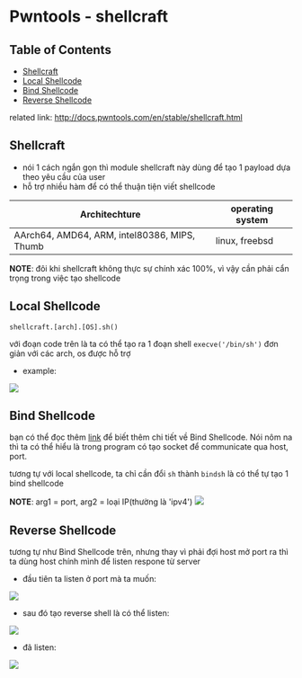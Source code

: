 # Pwntools - shellcraft
## Table of Contents
-	[Shellcraft](#Shellcraft)
-	[Local Shellcode](#Local-Shellcode)
-	[Bind Shellcode](#Bind-Shellcode)
-	[Reverse Shellcode](#Reverse-Shellcode)



related link: http://docs.pwntools.com/en/stable/shellcraft.html

## Shellcraft
-	nói 1 cách ngắn gọn thì module shellcraft này dùng để tạo 1 payload dựa theo yêu cầu của user
-	hỗ trợ nhiều hàm để có thể thuận tiện viết shellcode

|Architechture|operating system|
|-------------|----------------|
|AArch64, AMD64, ARM, intel80386, MIPS, Thumb|linux, freebsd|

**NOTE**: đôi khi shellcraft không thực sự chính xác 100%, vì vậy cần phải cẩn trọng trong việc tạo shellcode

## Local Shellcode
```
shellcraft.[arch].[OS].sh()
```
với đoạn code trên là ta có thể tạo ra 1 đoạn shell `execve('/bin/sh')` đơn giản với các arch, os được hỗ trợ

*	example:

![](https://i.imgur.com/EgzHMxn.png)

## Bind Shellcode
bạn có thể đọc thêm [link](https://www.lazenca.net/display/TEC/03.Bind+Shellcode) để biết thêm chi tiết về Bind Shellcode. Nói nôm na thì ta có thể hiểu là trong program có tạo socket để communicate qua host, port.

tương tự với local shellcode, ta chỉ cần đổi `sh` thành `bindsh` là có thể tự tạo 1 bind shellcode

**NOTE**: arg1 = port, arg2 = loại IP(thường là 'ipv4')
![](https://i.imgur.com/vz0VMPd.png)


## Reverse Shellcode

tương tự như Bind Shellcode trên, nhưng thay vì phải đợi host mở port ra thì ta dùng host chính mình để listen respone từ server

-	đầu tiên ta listen ở port mà ta muốn:

![](https://i.imgur.com/eM9GGlf.png)

-	sau đó tạo reverse shell là có thể listen:

![](https://i.imgur.com/xJLEDWo.png)

-	đã listen:

![](https://i.imgur.com/vc8NTIi.png)
